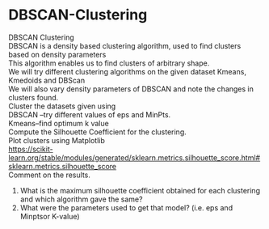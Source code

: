 # DBSCAN-Clustering
DBSCAN Clustering<br>
DBSCAN is a density based clustering algorithm, used to find clusters based on density parameters<br>
This algorithm enables us to find clusters of arbitrary shape. <br>
We will try different clustering algorithms on the given dataset  Kmeans, Kmedoids and DBScan<br>
We will also vary density parameters of DBSCAN and note the changes in clusters found.<br>
Cluster the datasets given using <br>
DBSCAN –try different values of eps and MinPts.<br>
Kmeans–find optimum k value <br>
Compute the Silhouette Coefficient for the clustering.<br> 
Plot clusters using Matplotlib<br>
https://scikit-learn.org/stable/modules/generated/sklearn.metrics.silhouette_score.html#sklearn.metrics.silhouette_score<br>
Comment on the results.<br>
1) What is the maximum silhouette coefficient obtained for each clustering and which algorithm gave the same? <br>
2) What were the parameters used to get that model? (i.e. eps and Minptsor K-value)<br>
